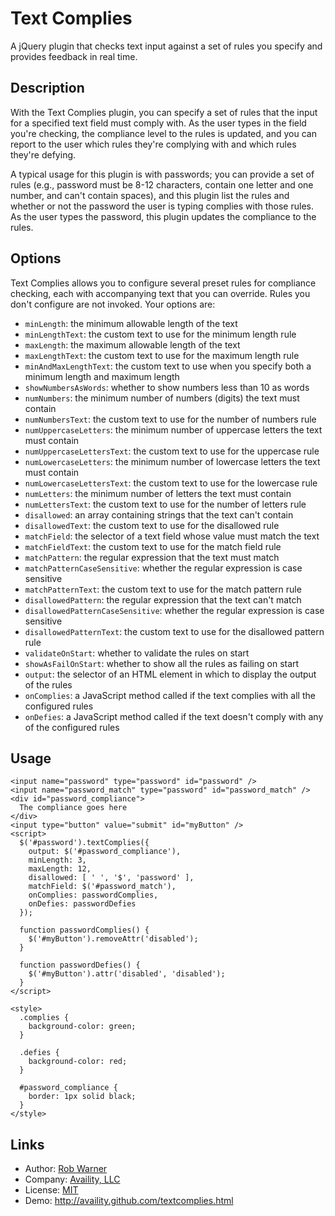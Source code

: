# Text Complies

A jQuery plugin that checks text input against a set of rules you specify and provides feedback in real time.

## Description

With the Text Complies plugin, you can specify a set of rules that the input for a specified text field must comply with. As the user types in the field you're checking, the compliance level to the rules is updated, and you can report to the user which rules they're complying with and which rules they're defying.

A typical usage for this plugin is with passwords; you can provide a set of rules (e.g., password must be 8-12 characters, contain one letter and one number, and can't contain spaces), and this plugin list the rules and whether or not the password the user is typing complies with those rules. As the user types the password, this plugin updates the compliance to the rules.

## Options

Text Complies allows you to configure several preset rules for compliance checking, each with accompanying text that you can override. Rules you don't configure are not invoked. Your options are:

* `minLength`: the minimum allowable length of the text
* `minLengthText`: the custom text to use for the minimum length rule
* `maxLength`: the maximum allowable length of the text
* `maxLengthText`: the custom text to use for the maximum length rule
* `minAndMaxLengthText`: the custom text to use when you specify both a minimum length and maximum length
* `showNumbersAsWords`: whether to show numbers less than 10 as words
* `numNumbers`: the minimum number of numbers (digits) the text must contain
* `numNumbersText`: the custom text to use for the number of numbers rule
* `numUppercaseLetters`: the minimum number of uppercase letters the text must contain
* `numUppercaseLettersText`: the custom text to use for the uppercase rule
* `numLowercaseLetters`: the minimum number of lowercase letters the text must contain
* `numLowercaseLettersText`: the custom text to use for the lowercase rule
* `numLetters`: the minimum number of letters the text must contain
* `numLettersText`: the custom text to use for the number of letters rule
* `disallowed`: an array containing strings that the text can't contain
* `disallowedText`: the custom text to use for the disallowed rule
* `matchField`: the selector of a text field whose value must match the text
* `matchFieldText`: the custom text to use for the match field rule
* `matchPattern`: the regular expression that the text must match
* `matchPatternCaseSensitive`: whether the regular expression is case sensitive
* `matchPatternText`: the custom text to use for the match pattern rule
* `disallowedPattern`: the regular expression that the text can't match
* `disallowedPatternCaseSensitive`: whether the regular expression is case sensitive
* `disallowedPatternText`: the custom text to use for the disallowed pattern rule
* `validateOnStart`: whether to validate the rules on start
* `showAsFailOnStart`: whether to show all the rules as failing on start
* `output`: the selector of an HTML element in which to display the output of the rules
* `onComplies`: a JavaScript method called if the text complies with all the configured rules
* `onDefies`: a JavaScript method called if the text doesn't comply with any of the configured rules

## Usage

    <input name="password" type="password" id="password" />
    <input name="password_match" type="password" id="password_match" />
    <div id="password_compliance">
      The compliance goes here
    </div>
    <input type="button" value="submit" id="myButton" />
    <script>
      $('#password').textComplies({
        output: $('#password_compliance'),
        minLength: 3,
        maxLength: 12,
        disallowed: [ ' ', '$', 'password' ],
        matchField: $('#password_match'),
        onComplies: passwordComplies,
        onDefies: passwordDefies
      });

      function passwordComplies() {
        $('#myButton').removeAttr('disabled');
      }

      function passwordDefies() {
        $('#myButton').attr('disabled', 'disabled');
      }
    </script>

    <style>
      .complies {
        background-color: green;
      }

      .defies {
        background-color: red;
      }

      #password_compliance {
        border: 1px solid black;
      }
    </style>

Links
-----

* Author:  [Rob Warner](http://github.com/hoop33)
* Company: [Availity, LLC](http://www.availity.com)
* License: [MIT](http://www.opensource.org/licenses/mit-license.php)
* Demo:    http://availity.github.com/textcomplies.html
